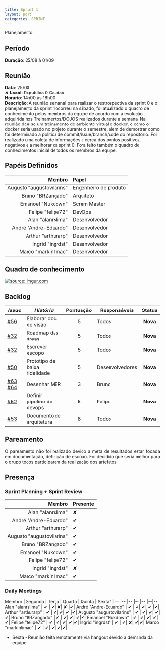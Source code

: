 ```yaml
---
title: Sprint 1
layout: post
categories: SPRINT
---
```

Planejamento

## Período

**Duração**: 25/08 à 01/09

## Reunião

<b>Data</b>: 25/08 <br/>&#x2718;
<b>Local</b>: Republica 9 Caudas<br/>
<b>Horário</b>: 14h00 às 18h00<br/>
<b>Descrição</b>: A reunião semanal para realizar o restrospectiva da sprint 0 e o planejamento da sprint 1 ocorreu na sábado, foi atualizado o quadro de conhecimento pelos membros da equipe de acordo com a evolução adquirida nos Treinamentos/DOJOS realizados durante a semana. Na reunião deu-se um treinamento de ambiente virtual e docker, e como o docker seria usado no projeto durante o semestre, alem de demostrar como foi determinado a politica de commit/issue/branch/code do repositorio. Foi realizado uma coleta de informações a cerca dos pontos positivos, negativos e a melhorar da sprint 0. Fora feito também o quadro de conhecimentos inicial de todos os membros da equipe.

## Papéis Definidos

|Membro|Papel|
|-:|:-|
|Augusto "augustovilarins" | Engenheiro de produto|
|Bruno "BRZangado" | Arquiteto|
|Emanoel "Nukdown" | Scrum Master|
|Felipe "felipe72" | DevOps|  
|Alan "alanrslima" | Desenvolvedor|
|André "Andre-Eduardo" | Desenvolvedor|
|Arthur "arthurarp" | Desenvolvedor|
|Ingrid "ingrdst" | Desenvolvedor|
|Marco "markinlimac" | Desenvolvedor|

## Quadro de conhecimento

<a href="https://imgur.com/eFcSvq1"><img src="https://i.imgur.com/eFcSvq1.png" title="source: imgur.com" /></a>

## Backlog

| *Issue* | ***História*** | **Pontuação** | **Responsáveis** | **Status** |
| ------ | ------------ |     :---:     |  ---------------- | :---:  |
| [#56](https://github.com/fga-eps-mds/2018.2-GamesBI/issues/56) | Elaborar doc. de visão |     5    |  Todos | **Nova**  |
| [#32](https://github.com/fga-eps-mds/2018.2-GamesBI/issues/32) | Roadmap das áreas |     5    |  Todos | **Nova**  |
| [#32](https://github.com/fga-eps-mds/2018.2-GamesBI/issues/32) | Escrever escopo |     5    |  Todos | **Nova**  |
| [#50](https://github.com/fga-eps-mds/2018.2-GamesBI/issues/50) | Prototipo de baixa fidelidade |     5    |  Desenvolvedores | **Nova**  |
| [#63 ](https://github.com/fga-eps-mds/2018.2-GamesBI/issues/63)[#64 ](https://github.com/fga-eps-mds/2018.2-GamesBI/issues/64) | Desenhar MER |     3    |  Bruno | **Nova**  |
| [#52 ](https://github.com/fga-eps-mds/2018.2-GamesBI/issues/52) | Definir pipeline de devops |     5    |  Felipe | **Nova**  |
| [#53](https://github.com/fga-eps-mds/2018.2-GamesBI/issues/53) | Documento de arquitetura |     8    |  Todos | **Nova**  |


## Pareamento

<p align = "justify"> O pareamento não foi realizado devido a meta de resultados estar focada em documentação, definição de escopo. Foi decidido que seria melhor para o grupo todos participarem da realização dos artefatos</p>

## Presença
### Sprint Planning + Sprint Review

Membro | Presente
---:|:---
Alan "alanrslima" | &#x2718; |
André "Andre-Eduardo" | &#10004; |
Arthur "arthurarp" |&#10004; |
Augusto "augustovilarins" | &#10004; |
Bruno "BRZangado" | &#10004;
Emanoel "Nukdown" | &#10004; |
Felipe "felipe72" | &#10004; |
Ingrid "ingrdst" | &#x2718; |
Marco "markinlimac" | &#10004; |

### Daily Meetings


Membro | Segunda | Terça | Quarta | Quinta | Sexta* |
-- |-- |-- |-- |-- |--|--
Alan "alanrslima" | &#10004; | &#10004;| &#x2718;| &#x2718; |&#10004;|
André "Andre-Eduardo" | &#10004; | &#10004;| &#10004;| &#10004; |&#10004;|
Arthur "arthurarp" | &#10004; | &#10004;| &#10004;| &#10004; |&#10004;|
Augusto "augustovilarins" | &#10004; | &#10004;| &#10004;| &#10004;|&#10004;|
Bruno "BRZangado" | &#10004; | &#10004;| &#10004;| &#10004;|&#10004;|
Emanoel "Nukdown" | &#10004; | &#10004;| &#10004;| &#10004;|&#10004;|
Felipe "felipe72" | &#10004; | &#10004;| &#10004;| &#10004;|&#10004;|
Ingrid "ingrdst" | &#10004; | &#10004;| &#x2718;| &#10004;|&#10004;|
Marco "markinlimac" | &#10004; | &#10004;| &#10004;| &#10004;|&#10004;|



* Sexta -  Reunião feita remotamente via hangout devido a demanda da equipe
